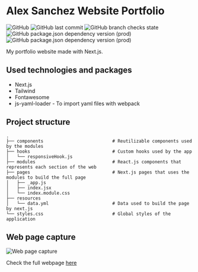 # Alex Sanchez Website Portfolio
![GitHub](https://img.shields.io/github/license/dev4l3x/portfolio)
![GitHub last commit](https://img.shields.io/github/last-commit/dev4l3x/portfolio)
![GitHub branch checks state](https://img.shields.io/github/checks-status/dev4l3x/portfolio/main)
![GitHub package.json dependency version (prod)](https://img.shields.io/github/package-json/dependency-version/dev4l3x/portfolio/next)
![GitHub package.json dependency version (prod)](https://img.shields.io/github/package-json/dependency-version/dev4l3x/portfolio/react)

My portfolio website made with Next.js.
## Used technologies and packages
* Next.js
* Tailwind
* Fontawesome
* js-yaml-loader - To import yaml files with webpack

## Project structure
```
.
├── components                          # Reutilizable components used by the modules
├── hooks                               # Custom hooks used by the app
│   └── responsiveHook.js
├── modules                             # React.js components that represents each section of the web
├── pages                               # Next.js pages that uses the modules to build the full page
│   ├── _app.js
│   ├── index.jsx
│   └── index.module.css
├── resources       
│   └── data.yml                        # Data used to build the page by next.js
└── styles.css                          # Global styles of the application
```

## Web page capture
![Web page capture](https://user-images.githubusercontent.com/65862026/126032150-08d6d023-1c45-488b-b11b-0c7412c391e4.jpeg)

Check the full webpage [here](https://www.asiglesias.dev)
